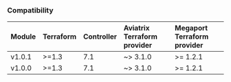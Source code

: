 ### Compatibility
Module | Terraform | Controller | Aviatrix Terraform provider | Megaport  Terraform provider 
:--- | :--- | :--- | :--- | :---
v1.0.1 | >=1.3 | 7.1 | ~> 3.1.0 | >= 1.2.1
v1.0.0 | >=1.3 | 7.1 | ~> 3.1.0 | >= 1.2.1